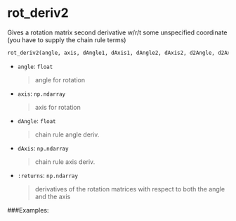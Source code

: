 # <a id="McUtils.McUtils.Numputils.AnalyticDerivs.rot_deriv2">rot_deriv2</a>

Gives a rotation matrix second derivative w/r/t some unspecified coordinate
    (you have to supply the chain rule terms)

```python
rot_deriv2(angle, axis, dAngle1, dAxis1, dAngle2, dAxis2, d2Angle, d2Axis): 
```

- `angle`: `float`
    >angle for rotation
- `axis`: `np.ndarray`
    >axis for rotation
- `dAngle`: `float`
    >chain rule angle deriv.
- `dAxis`: `np.ndarray`
    >chain rule axis deriv.
- `:returns`: `np.ndarray`
    >derivatives of the rotation matrices with respect to both the angle and the axis

###Examples:
